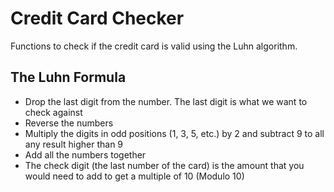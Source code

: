 # Credit Card Checker

 Functions to check if the credit card is valid using the Luhn algorithm.

 ## The Luhn Formula

 - Drop the last digit from the number. The last digit is what we want to check against
 - Reverse the numbers
 - Multiply the digits in odd positions (1, 3, 5, etc.) by 2 and subtract 9 to all any result higher than 9
 - Add all the numbers together
 - The check digit (the last number of the card) is the amount that you would need to add to get a multiple of 10 (Modulo 10)